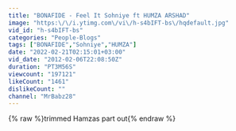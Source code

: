 ```yaml
---
title: "BONAFIDE - Feel It Sohniye ft HUMZA ARSHAD"
image: "https:\/\/i.ytimg.com\/vi\/h-s4bIFT-bs\/hqdefault.jpg"
vid_id: "h-s4bIFT-bs"
categories: "People-Blogs"
tags: ["BONAFIDE","Sohniye","HUMZA"]
date: "2022-02-21T02:15:01+03:00"
vid_date: "2012-02-06T22:08:50Z"
duration: "PT3M56S"
viewcount: "197121"
likeCount: "1461"
dislikeCount: ""
channel: "MrBabz28"
---
```

{% raw %}trimmed Hamzas part out{% endraw %}
